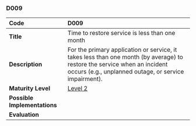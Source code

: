 ### D009

| **Code**           | **D009** |
| :--                | :--      |
| **Title**          | Time to restore service is less than one month |
| **Description**    | For the primary application or service, it takes less than one month (by average) to restore the service when an incident occurs (e.g., unplanned outage, or service impairment). |
| **Maturity Level** | [Level 2](/levels#level-2) |
| **Possible Implementations** | |
| **Evaluation**     | |
